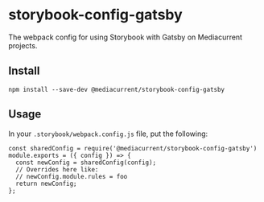 # storybook-config-gatsby

The webpack config for using Storybook with Gatsby on Mediacurrent projects.

## Install
`npm install --save-dev @mediacurrent/storybook-config-gatsby`

## Usage 
In your `.storybook/webpack.config.js` file, put the following:

```
const sharedConfig = require('@mediacurrent/storybook-config-gatsby')
module.exports = ({ config }) => {
  const newConfig = sharedConfig(config);
  // Overrides here like:
  // newConfig.module.rules = foo
  return newConfig;
};

```